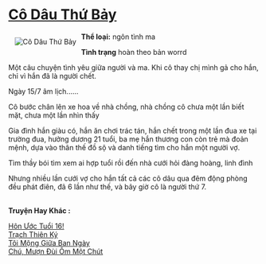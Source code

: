 <a href="https://utruyen.com/co-dau-thu-bay/16714/" title="Cô Dâu Thứ Bảy"><h1>Cô Dâu Thứ Bảy</h1></a><div style="display:table"><img align="right" style="float: left; padding: 10px;" src="https://utruyen.com/images/story/200x260/co-dau-thu-bay.jpg" alt="Cô Dâu Thứ Bảy"><b>Thể loại:</b> ngôn tình ma<p></p><b>Tình trạng</b> hoàn theo bản worrd<p></p>Một câu chuyện tình yêu giữa người và ma. Khi cô thay chị mình gả cho hắn, chỉ vì hắn đã là người chết.<p></p>Ngày 15/7 âm lịch......<p></p>Cô bước chân lên xe hoa về nhà chồng, nhà chồng cô chưa một lần biết mặt, chưa một lần nhìn thấy<p></p>Gia đình hắn giàu có, hắn ăn chơi trác tán, hắn chết trong một lần đua xe tại trường đua, hưởng dương 21 tuổi, ba mẹ hắn thương con còn trẻ mà đoản mệnh, dựa vào thân thế đồ sộ và danh tiếng tìm cho hắn một người vợ.<p></p>Tìm thầy bói tìm xem ai hợp tuổi rồi đến nhà cưới hỏi đàng hoàng, linh đình<p></p>Nhưng nhiều lần cưới vợ cho hắn tất cả các cô dâu qua đêm động phòng đều phát điên, đã 6 lần như thế, và bây giờ cô là người thứ 7.</div><p><br><b>Truyện Hay Khác :</b></p><a href="https://utruyen.com/hon-uoc-tuoi-16/17483/" alt="Hôn Ước Tuổi 16!">Hôn Ước Tuổi 16!</a><br/><a href="https://truyenhot2020.wordpress.com/2019/12/11/trach-thien-ky/" alt="Trạch Thiên Ký">Trạch Thiên Ký</a><br/><a href="https://github.com/quanluxury/ngontinhhot/tree/master/truyenhay/19096/" alt="Tôi Mộng Giữa Ban Ngày">Tôi Mộng Giữa Ban Ngày</a><br/><a href="https://github.com/quanluxury/ngontinhhot/tree/master/truyenhay/19518/" alt="Chú, Mượn Đùi Ôm Một Chút">Chú, Mượn Đùi Ôm Một Chút</a><br/>